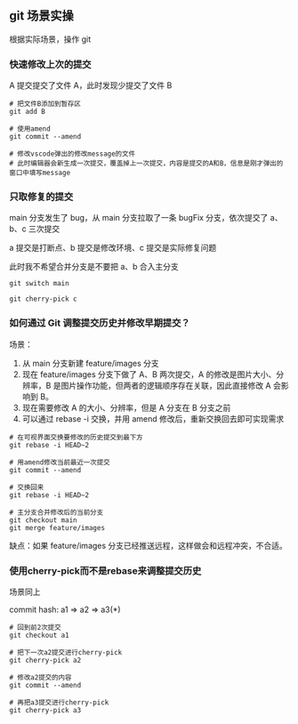 ## git 场景实操

根据实际场景，操作 git

### 快速修改上次的提交

A 提交提交了文件 A，此时发现少提交了文件 B

```
# 把文件B添加到暂存区
git add B

# 使用amend
git commit --amend

# 修改vscode弹出的修改message的文件
# 此时编辑器会新生成一次提交，覆盖掉上一次提交，内容是提交的A和B，信息是刚才弹出的窗口中填写message
```

### 只取修复的提交

main 分支发生了 bug，从 main 分支拉取了一条 bugFix 分支，依次提交了 a、b、c 三次提交

a 提交是打断点、b 提交是修改环境、c 提交是实际修复问题

此时我不希望合并分支是不要把 a、b 合入主分支

```git
git switch main

git cherry-pick c
```

### 如何通过 Git 调整提交历史并修改早期提交？

场景：

1. 从 main 分支新建 feature/images 分支
2. 现在 feature/images 分支下做了 A、B 两次提交，A 的修改是图片大小、分辨率，B 是图片操作功能，但两者的逻辑顺序存在关联，因此直接修改 A 会影响到 B。
3. 现在需要修改 A 的大小、分辨率，但是 A 分支在 B 分支之前
4. 可以通过 rebase -i 交换，并用 amend 修改后，重新交换回去即可实现需求

```
# 在可视界面交换要修改的历史提交到最下方
git rebase -i HEAD~2

# 用amend修改当前最近一次提交
git commit --amend

# 交换回来
git rebase -i HEAD~2

# 主分支合并修改后的当前分支
git checkout main
git merge feature/images
```

缺点：如果 feature/images 分支已经推送远程，这样做会和远程冲突，不合适。

### 使用cherry-pick而不是rebase来调整提交历史

场景同上

commit hash: a1 => a2 => a3(*)

```git
# 回到前2次提交
git checkout a1

# 把下一次a2提交进行cherry-pick
git cherry-pick a2

# 修改a2提交的内容
git commit --amend

# 再把a3提交进行cherry-pick
git cherry-pick a3
```


